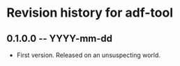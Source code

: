 # Revision history for adf-tool

## 0.1.0.0 -- YYYY-mm-dd

* First version. Released on an unsuspecting world.
